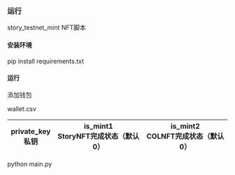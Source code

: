 ### 运行
story_testnet_mint NFT脚本


#### 安装环境

pip install requirements.txt

#### 运行

添加钱包

wallet.csv

| private_key<br />私钥 | is_mint1<br />StoryNFT完成状态（默认0） | is_mint2<br />COLNFT完成状态（默认0） |
| --------------------- | --------------------------------------- | ------------------------------------- |

python main.py
